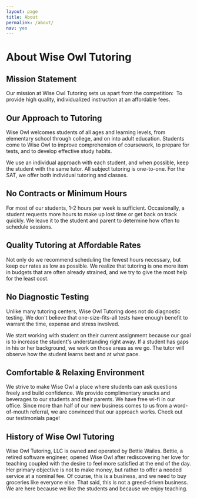 ```yaml
---
layout: page
title: About
permalink: /about/
nav: yes
---
```


# About Wise Owl Tutoring

## Mission Statement

Our mission at Wise Owl Tutoring sets us apart from the competition:  To provide high quality, individualized instruction at an affordable fees.

## Our Approach to Tutoring

Wise Owl welcomes students of all ages and learning levels, from elementary school through college, and on into adult education. Students come to Wise Owl to improve comprehension of coursework, to prepare for tests, and to develop effective study habits.

We use an individual approach with each student, and when possible, keep the student with the same tutor. All subject tutoring is one-to-one. For the SAT, we offer both individual tutoring and classes.

## No Contracts or Minimum Hours

For most of our students, 1-2 hours per week is sufficient. Occasionally, a student requests more hours to make up lost time or get back on track quickly. We leave it to the student and parent to determine how often to schedule sessions.

## Quality Tutoring at Affordable Rates

Not only do we recommend scheduling the fewest hours necessary, but keep our rates as low as possible. We realize that tutoring is one more item in budgets that are often already strained, and we try to give the most help for the least cost.

## No Diagnostic Testing

Unlike many tutoring centers, Wise Owl Tutoring does not do diagnostic testing. We don't believe that one-size-fits-all tests have enough benefit to warrant the time, expense and stress involved.

We start working with student on their current assignment because our goal is to increase the student's understanding right away. If a student has gaps in his or her background, we work on those areas as we go. The tutor will observe how the student learns best and at what pace.

## Comfortable & Relaxing Environment

We strive to make Wise Owl a place where students can ask questions freely and build confidence. We provide complimentary snacks and beverages to our students and their parents. We have free wi-fi in our office. Since more than half of our new business comes to us from a word-of-mouth referral, we are convinced that our approach works. Check out our testimonials page!

## History of Wise Owl Tutoring

Wise Owl Tutoring, LLC is owned and operated by Bettie Wailes. Bettie, a retired software engineer, opened Wise Owl after rediscovering her love for teaching coupled with the desire to feel more satisfied at the end of the day. Her primary objective is not to make money, but rather to offer a needed service at a nominal fee. Of course, this is a business, and we need to buy groceries like everyone else. That said, this is not a greed-driven business. We are here because we like the students and because we enjoy teaching.
